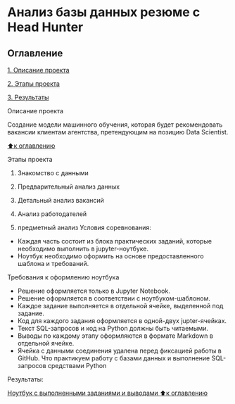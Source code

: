 # Анализ базы данных резюме с Head Hunter

## Оглавление


[1. Описание проекта](https://github.com/Anatoliy13111984/Progect_2_hh/blob/main/README.md#Описание-проекта)

[2. Этапы проекта](https://github.com/Anatoliy13111984/Progect_2_hh/blob/main/README.md#Этапы-проекта)

[3. Результаты](https://github.com/Anatoliy13111984/Progect_2_hh/blob/main/README.md#Результаты)

Описание проекта

Cоздание модели машинного обучения, которая будет рекомендовать вакансии клиентам агентства, претендующим на позицию Data Scientist.

[⬆️к оглавлению](https://github.com/Anatoliy13111984/Progect_2_hh/blob/main/README.md#оглавление)

Этапы проекта

1. Знакомство с данными

2. Предварительный анализ данных

3. Детальный анализ вакансий

4. Анализ работодателей

5. предметный анализ Условия соревнования:
* Каждая часть состоит из блока практических заданий, которые необходимо выполнить в jupyter-ноутбуке.
* Ноутбук необходимо оформить на основе предоставленного шаблона и требований.

Требования к оформлению ноутбука

* Решение оформляется только в Jupyter Notebook.
* Решение оформляется в соответствии с ноутбуком-шаблоном.
* Каждое задание выполняется в отдельной ячейке, выделенной под задание.
* Код для каждого задания оформляется в одной-двух jupter-ячейках.
* Текст SQL-запросов и код на Python должны быть читаемыми.
* Выводы по каждому этапу оформляются в формате Markdown в отдельной ячейке.
* Ячейка с данными соединения удалена перед фиксацией работы в GitHub. Что практикуем работу с базами данных и выполнение SQL-запросов средствами Python

Результаты:

[Ноутбук с выполненными заданиями и выводами ⬆️к оглавлению](https://github.com/Anatoliy13111984/Progect_2_hh/blob/main/Project_2_%D0%9D%D0%BE%D1%83%D1%82%D0%B1%D1%83%D0%BA_%D1%88%D0%B0%D0%B1%D0%BB%D0%BE%D0%BD.ipynb)